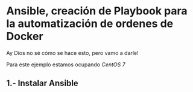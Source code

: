# Ansible, creación de Playbook para la automatización de ordenes de Docker

Ay Dios no sé cómo se hace esto, pero vamo a darle!

 Para este ejemplo estamos ocupando *CentOS 7*

## 1.- Instalar Ansible
 ```$ sudo yum install ansible
 ```